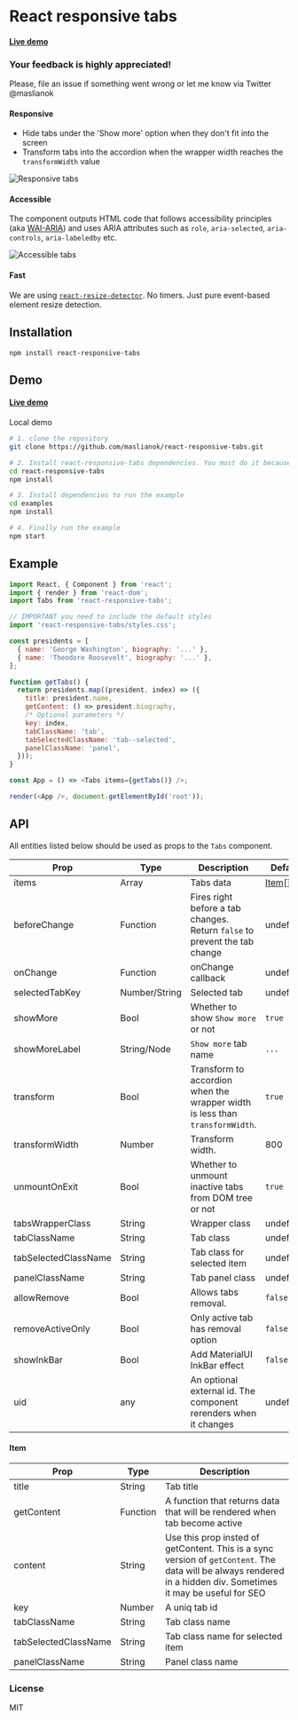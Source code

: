 # React responsive tabs

#### [Live demo](http://maslianok.github.io/react-responsive-tabs/)

### Your feedback is highly appreciated!

Please, file an issue if something went wrong or let me know via Twitter @maslianok

#### Responsive

- Hide tabs under the 'Show more' option when they don't fit into the screen
- Transform tabs into the accordion when the wrapper width reaches the `transformWidth` value

![Responsive tabs](https://cloud.githubusercontent.com/assets/3485490/11324577/f6536f2c-913d-11e5-80b0-8755a2ec11cb.gif)

#### Accessible

The component outputs HTML code that follows accessibility principles (aka [WAI-ARIA](https://en.wikipedia.org/wiki/WAI-ARIA)) and uses ARIA attributes such as `role`, `aria-selected`, `aria-controls`, `aria-labeledby` etc.

![Accessible tabs](https://cloud.githubusercontent.com/assets/3485490/11324576/f4775a4c-913d-11e5-9ec2-f13beb8bd578.gif)

#### Fast

We are using [`react-resize-detector`](https://github.com/maslianok/react-resize-detector). No timers. Just pure event-based element resize detection.

## Installation

`npm install react-responsive-tabs`

## Demo

#### [Live demo](http://maslianok.github.io/react-responsive-tabs/)

Local demo

```sh
# 1. clone the repository
git clone https://github.com/maslianok/react-responsive-tabs.git

# 2. Install react-responsive-tabs dependencies. You must do it because we use raw library code in the example
cd react-responsive-tabs
npm install

# 3. Install dependencies to run the example
cd examples
npm install

# 4. Finally run the example
npm start
```

## Example

```javascript
import React, { Component } from 'react';
import { render } from 'react-dom';
import Tabs from 'react-responsive-tabs';

// IMPORTANT you need to include the default styles
import 'react-responsive-tabs/styles.css';

const presidents = [
  { name: 'George Washington', biography: '...' },
  { name: 'Theodore Roosevelt', biography: '...' },
];

function getTabs() {
  return presidents.map((president, index) => ({
    title: president.name,
    getContent: () => president.biography,
    /* Optional parameters */
    key: index,
    tabClassName: 'tab',
    tabSelectedClassName: 'tab--selected',
    panelClassName: 'panel',
  }));
}

const App = () => <Tabs items={getTabs()} />;

render(<App />, document.getElementById('root'));
```

## API

All entities listed below should be used as props to the `Tabs` component.

| Prop                 | Type          | Description                                                                  | Default         |
| ----------------     | ------------- | ---------------------------------------------------------------------------- | --------------- |
| items                | Array         | Tabs data                                                                    | [Item](#Item)[] |
| beforeChange         | Function      | Fires right before a tab changes. Return `false` to prevent the tab change   | undefined       |
| onChange             | Function      | onChange callback                                                            | undefined       |
| selectedTabKey       | Number/String | Selected tab                                                                 | undefined       |
| showMore             | Bool          | Whether to show `Show more` or not                                           | `true`          |
| showMoreLabel        | String/Node   | `Show more` tab name                                                         | `...`           |
| transform            | Bool          | Transform to accordion when the wrapper width is less than `transformWidth`. | `true`          |
| transformWidth       | Number        | Transform width.                                                             | 800             |
| unmountOnExit        | Bool          | Whether to unmount inactive tabs from DOM tree or not                        | `true`          |
| tabsWrapperClass     | String        | Wrapper class                                                                | undefined       |
| tabClassName         | String        | Tab class                                                                    | undefined       |
| tabSelectedClassName | String        | Tab class for selected item                                                  | undefined       |
| panelClassName       | String        | Tab panel class                                                              | undefined       |
| allowRemove          | Bool          | Allows tabs removal.                                                         | `false`         |
| removeActiveOnly     | Bool          | Only active tab has removal option                                           | `false`         |
| showInkBar           | Bool          | Add MaterialUI InkBar effect                                                 | `false`         |
| uid                  | any           | An optional external id. The component rerenders when it changes             | undefined       |

#### Item

| Prop           | Type     | Description                                                                                                                                                      |
| -------------- | -------- | ---------------------------------------------------------------------------------------------------------------------------------------------------------------- |
| title                  | String   | Tab title                                                                                                                                                        |
| getContent             | Function | A function that returns data that will be rendered when tab become active                                                                                        |
| content                | String   | Use this prop insted of getContent. This is a sync version of `getContent`. The data will be always rendered in a hidden div. Sometimes it may be useful for SEO |
| key                    | Number   | A uniq tab id                                                                                                                                                    |
| tabClassName           | String   | Tab class name                                                                                                                                                   |
| tabSelectedClassName   | String   | Tab class name for selected item                                                                                                                                 |
| panelClassName         | String   | Panel class name                                                                                                                                                 |

### License

MIT
